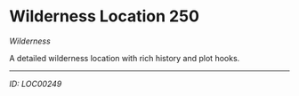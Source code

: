 # Wilderness Location 250

*Wilderness*

A detailed wilderness location with rich history and plot hooks.

---
*ID: LOC00249*